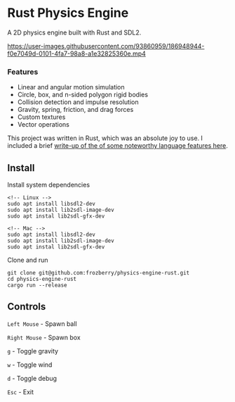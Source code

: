 # Rust Physics Engine
A 2D physics engine built with Rust and SDL2.

https://user-images.githubusercontent.com/93860959/186948944-f0e7049d-0101-4fa7-98a8-a1e32825360e.mp4

### Features

  - Linear and angular motion simulation
  - Circle, box, and n-sided polygon rigid bodies
  - Collision detection and impulse resolution
  - Gravity, spring, friction, and drag forces 
  -	Custom textures
  - Vector operations


This project was written in Rust, which was an absolute joy to use. I included a brief [write-up of the of some noteworthy language features here](./nice_rust.md).

## Install

Install system dependencies
```
<!-- Linux -->
sudo apt install libsdl2-dev
sudo apt install lib2sdl-image-dev
sudo apt instal lib2sdl-gfx-dev

<!-- Mac -->
sudo apt install libsdl2-dev
sudo apt install lib2sdl-image-dev
sudo apt instal lib2sdl-gfx-dev
```
Clone and run
```
git clone git@github.com:frozberry/physics-engine-rust.git
cd physics-engine-rust
cargo run --release
```

## Controls

`Left Mouse` - Spawn ball

`Right Mouse` - Spawn box

`g` - Toggle gravity

`w` - Toggle wind

`d` - Toggle debug

`Esc` - Exit
